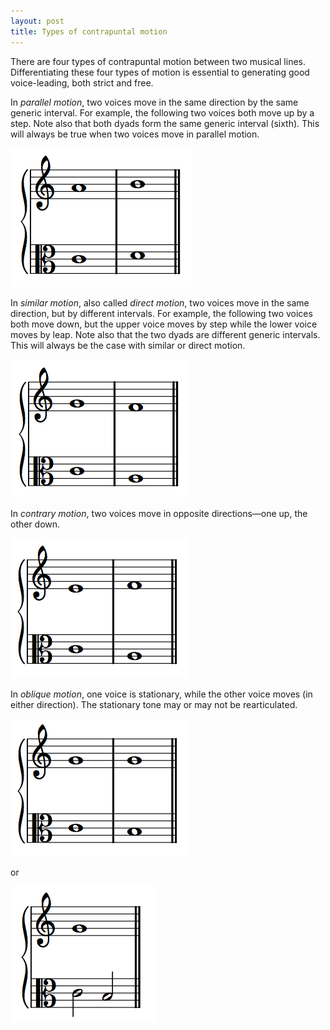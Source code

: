 ```yaml
---
layout: post
title: Types of contrapuntal motion
---
```


There are four types of contrapuntal motion between two musical lines. Differentiating these four types of motion is essential to generating good voice-leading, both strict and free.

In _parallel motion_, two voices move in the same direction by the same generic interval. For example, the following two voices both move up by a step. Note also that both dyads form the same generic interval (sixth). This will always be true when two voices move in parallel motion.

 <img src="Graphics/intervals/parallel.png"  alt="Example of parallel motion: C–A to D–B.">

In _similar motion_, also called _direct motion_, two voices move in the same direction, but by different intervals. For example, the following two voices both move down, but the upper voice moves by step while the lower voice moves by leap. Note also that the two dyads are different generic intervals. This will always be the case with similar or direct motion.

<img src="Graphics/intervals/similar.png"  alt="Example of similar motion: C–G to A–F.">

In _contrary motion_, two voices move in opposite directions—one up, the other down.

<img src="Graphics/intervals/contrary.png"  alt="Example of contrary motion: C–E to A–F.">

In _oblique motion_, one voice is stationary, while the other voice moves (in either direction). The stationary tone may or may not be rearticulated.

<img src="Graphics/intervals/oblique1.png"  alt="Example of oblique motion: C–G to B–G.">

or

<img src="Graphics/intervals/oblique2.png"  alt="Example of oblique motion: C–G to B–G.">
